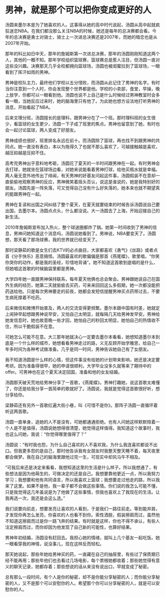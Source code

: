 # 男神，就是那个可以把你变成更好的人

汤圆来墨尔本是为了她喜欢的人。这事得从她的高中时代说起，汤圆从高中起就疯狂迷恋NBA。在我们都没那么关注NBA的时候，她还是每年的总决赛都会看。今年的总决赛是勇士对骑士，骑士上一次进总决赛还是2007年，而她的暗恋也是从2007年开始。 

那年的科比如日中天，那年的詹姆斯第一次进总决赛，那年的汤圆刚刚知道这两个人，其他的一概不知。那年学校组织篮球赛，篮球赛总是惹人注目，但汤圆一直对这些没兴趣。决赛那天几乎全校都拥向篮球场，汤圆也被闺蜜拉到了篮球场，一眼看到了挥汗如雨的男神。 

男神是校队主力，最终他们学校以五分惜败，而汤圆从此记住了男神的名字。有时当你注意到一个人时，你会发现整个世界都是他。学校的小卖部，食堂，早操，晚上放学，你都可以一眼看到他。汤圆也说不上自己是什么时候经过男神教室时会多看一眼，当她反应过来时，她的脑海里只有他了。为此她也想方设法地打听男神的消息，开始看起了NBA。 

后来文理分班，汤圆擅长的是理科，跟男神分在了一个班。那时理科班的女生很少，看篮球的女生更少，汤圆一下子成了班里的焦点。男神也留意到了她，有时也会一起讨论篮球，两人变成了好朋友。 

男神成绩也很好，班里排名永远在前十。而汤圆除了篮球，再也找不到跟男神的共同点。她一直没有表白，本以为拖得久了也就不那么喜欢了，可越接触越是喜欢，越压抑越是压抑不住。 

高考完男神出乎意料地考砸，汤圆花了夏天的一半时间跟男神在一起。有时男神会去打球，她就坐在篮球场边看，对她来说能看着男神打球，给他买瓶水就是幸福。两人毫无意外地传出了绯闻，有天男神的好基友问起这件事，汤圆假装不在意却一直偷偷地观察男神的反应，男神微笑着摇头否认，说这是谁说的，她是我特别好的朋友。汤圆先是一阵失落，可又觉得自己没有什么好失落的，她本来也就不期望真的能跟男神在一起。 

男神在复读和出国之间纠结了整个夏天，在夏天就要结束的时候告诉汤圆说自己要出国，去墨尔本。汤圆点点头，什么都没说。大一汤圆去了上海，开始迎接自己的新生活。 

2010年詹姆斯宣布加入热火，整个球迷圈都炸了锅。她第一时间收到了男神的信息，男神问她知道这个消息吗，汤圆说她看到了。男神说，NBA要变天了。汤圆想，那天看了那场球赛，我的世界就已经变天了。 

那时梁静茹的歌是女生们去KTV的必点曲目，大家都喜欢《勇气》《丝路》或者点首《分手快乐》恶意搞怪。汤圆最喜欢的歌偏偏是那首《燕尾蝶》，歌里唱，“你笑你哭你的动作，都是我的圣经，珍惜地背诵”。她不知道这首歌到底唱的是什么，但她唱这首歌的时候脑袋里都是男神。 

大学四年她一直跟男神保持联系，每年夏天他俩也总会聚会。男神跟她说自己在国外生病的经历，她第二天就偷偷去买药，可来来回回这么多假期，她一次都没能把药送给他。只是每次男神要走的前夜，她都会发短信提醒男神买点药带过去，不要生病死撑着不吃药。 

后来微信和微博开始普及，两人的交流变得更频繁。墨尔本跟中国有时差，她就定上闹钟早起想跟男神说早安，又怕自己太明显，就每隔几天给男神发早安。男神给她发信息时，她也故意晚一些才回，她怕自己的秒回太明显，她怕自己的热情收不住，所以干脆假装不在意。 

可她怎么可能不在意。大三那年她就决心一定要去墨尔本看看，她想知道墨尔本到底是一个什么样的城市，她想看看男神走过的路，义无反顾开始学雅思，给自己一年多时间为各种考试做准备。几乎是同一时间，男神告诉她自己有了女朋友。 

我不知道汤圆是什么样的心情，但这件事没有给她的计划带来影响，她还是决定要考研。因为准备得很早，她的申请很顺利，大学毕业没多久就等来了期待中的offer。可男神也在这个夏天决定回国，准备和他的女友结婚。 

汤圆那天破天荒地给男神分享了一首歌，《燕尾蝶》。男神打趣她，说这首歌太难懂了，你还是给我分享一首简单的歌就好了。汤圆说，我就是觉得这首歌很好听，想分享给你。 

梁静茹还有另外一首歌红遍大街小巷，叫《可惜不是你》。那阵子汤圆一直循环着听这两首歌。 

汤圆一直单身，追她的人不是没有，可她都通通拒绝。也有人问她这样默默陪着一个人是不是值得，汤圆说她想得很清楚，她觉得这样值得。我知道这个故事时，我也这么问她，我说：“你觉得哪里值得了？” 

汤圆说：“有时我也怨，为什么自己喜欢的人不喜欢我，为什么我连喜欢都说不出口。但我更多怨的是自己，那时他告诉我有女朋友时我整天整天睡不着，每天夜里都会做梦。我在自己的脑海里跟他过完一生，可现实中却风马牛不相及。 

“可我后来还是决定来看看，我想知道这里的生活是什么样子。所以我想通了，有些想法是因为他萌生的，可做决定的还是自己。我想要靠他更近一点，所以我努力学习；我想要和他有共同语言，所以我喜欢上篮球；我想要走过他走的路，所以我来了这里。如果不是他，我一辈子都不会做这些事情。你们说的我怎么可能不懂，只是我觉得这几年虽说是为了他做了这些事情，但我也喜欢上了我现在的生活。让我再选一次，我还是会这么选。” 

我们说要向前走，想要发亮让喜欢的人看到，于是我们一路往前走。等到能并肩，才发现你再怎么发亮，你喜欢的人也看不到你。索性洒脱，假装擦肩而过，虽然他不知道这擦肩而过是你一路飞奔的结果。有时就是这样，你也不得不承认，有些人注定擦肩而过，而你却因为他发现了自己新的可能性，也算好结果。 

男神年初结婚，汤圆没有赶回去。我担心她的情绪，就叫上几个基友一起吃饭。她一眼看穿我的神情，说没事儿，现在这样反而轻松。 

那天她说起，那些年她给男神买的药，一直藏在自己的抽屉里，有些过了保质期已经不能再用；那些年他们也去看过几场电影，每个票根她都收着；那些她觉得有意义的聊天记录，她都存着；那些想说的话从来没有说出口，早就变成了秘密。 

总有那么一段时间，有个人是你的秘密，却不是你能分享秘密的人；而你能分享秘密的人，又不是那个可以安慰你的人。希望那个你可以分享秘密的人，就是可以安慰你的人。